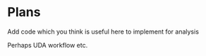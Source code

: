 # Plans

Add code which you think is useful here to implement for analysis

Perhaps UDA workflow etc.